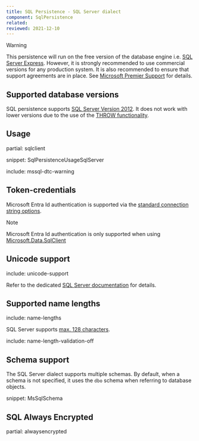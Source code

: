 ```yaml
---
title: SQL Persistence - SQL Server dialect
component: SqlPersistence
related:
reviewed: 2021-12-10
---
```


> [!WARNING]
> This persistence will run on the free version of the database engine i.e. [SQL Server Express](https://www.microsoft.com/en-au/sql-server/sql-server-editions-express). However, it is strongly recommended to use commercial versions for any production system. It is also recommended to ensure that support agreements are in place. See [Microsoft Premier Support](https://www.microsoft.com/en-us/microsoftservices/support.aspx) for details.


## Supported database versions

SQL persistence supports [SQL Server Version 2012](https://docs.microsoft.com/en-us/sql/release-notes/sql-server-2012-release-notes). It does not work with lower versions due to the use of the [THROW functionality](https://docs.microsoft.com/en-us/sql/t-sql/language-elements/throw-transact-sql).


## Usage

partial: sqlclient

snippet: SqlPersistenceUsageSqlServer

include: mssql-dtc-warning

## Token-credentials

Microsoft Entra Id authentication is supported via the [standard connection string options](https://learn.microsoft.com/en-us/sql/connect/ado-net/sql/azure-active-directory-authentication).

> [!NOTE]
> Microsoft Entra Id authentication is only supported when using [Microsoft.Data.SqlClient](https://learn.microsoft.com/en-us/sql/connect/ado-net/sql/azure-active-directory-authentication#overview)

## Unicode support

include: unicode-support

Refer to the dedicated [SQL Server documentation](https://docs.microsoft.com/en-us/sql/relational-databases/collations/collation-and-unicode-support) for details.


## Supported name lengths

include: name-lengths

SQL Server supports [max. 128 characters](https://docs.microsoft.com/en-us/sql/sql-server/maximum-capacity-specifications-for-sql-server).

include: name-length-validation-off


## Schema support

The SQL Server dialect supports multiple schemas. By default, when a schema is not specified, it uses the `dbo` schema when referring to database objects.

snippet: MsSqlSchema

## SQL Always Encrypted

partial: alwaysencrypted
